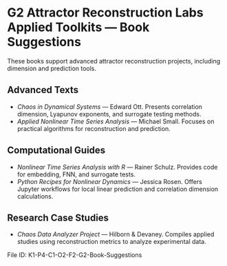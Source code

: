 # G2 Attractor Reconstruction Labs Applied Toolkits — Book Suggestions

These books support advanced attractor reconstruction projects, including dimension and prediction tools.

## Advanced Texts
- *Chaos in Dynamical Systems* — Edward Ott. Presents correlation dimension, Lyapunov exponents, and surrogate testing methods.
- *Applied Nonlinear Time Series Analysis* — Michael Small. Focuses on practical algorithms for reconstruction and prediction.

## Computational Guides
- *Nonlinear Time Series Analysis with R* — Rainer Schulz. Provides code for embedding, FNN, and surrogate tests.
- *Python Recipes for Nonlinear Dynamics* — Jessica Rosen. Offers Jupyter workflows for local linear prediction and correlation dimension calculations.

## Research Case Studies
- *Chaos Data Analyzer Project* — Hilborn & Devaney. Compiles applied studies using reconstruction metrics to analyze experimental data.

File ID: K1-P4-C1-O2-F2-G2-Book-Suggestions
